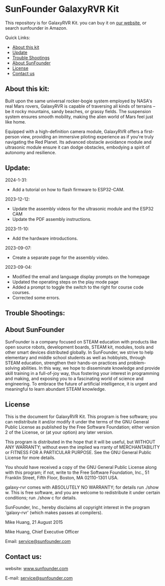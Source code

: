 # SunFounder GalaxyRVR Kit
This repository is for GalaxyRVR Kit. you can buy it on [our website](https://www.sunfounder.com/), or search sunfounder in Amazon.

Quick Links:

 * [About this kit](#about_this_kit)
 * [Update](#update)
 * [Trouble Shootings](#trouble)
 * [About SunFounder](#about_sunfounder)
 * [License](#license)
 * [Contact us](#contact_us)

<a id="about_this_kit"></a>
## About this kit:

Built upon the same universal rocker-bogie system employed by NASA's real Mars rovers, GalaxyRVR is capable of traversing all kinds of terrains – be it rocky mountains, sandy beaches, or grassy fields. The suspension system ensures smooth mobility, making the alien world of Mars feel just like home.

Equipped with a high-definition camera module, GalaxyRVR offers a first-person view, providing an immersive piloting experience as if 
you're truly navigating the Red Planet. Its advanced obstacle avoidance module and ultrasonic module ensure it can dodge obstacles, embodying a spirit of autonomy and resilience.


<a id="update"></a>
## Update:
2024-1-31:
- Add a tutorial on how to flash firmware to ESP32-CAM.

2023-12-12:
- Update the assembly videos for the ultrasonic module and the ESP32 CAM
- Update the PDF assembly instructions.

2023-11-10:
- Add the hardware introductions.

2023-09-07:
- Create a separate page for the assembly video.

2023-09-04:
- Modified the email and language display prompts on the homepage
- Updated the operating steps on the play mode page
- Added a prompt to toggle the switch to the right for course code courses.
- Corrected some errors.

<a id="trouble"></a>
## Trouble Shootings:

<a id="about_sunfounder"></a>
## About SunFounder
SunFounder is a company focused on STEAM education with products like open source robots, development boards, STEAM kit, modules, tools and other smart devices distributed globally. In SunFounder, we strive to help elementary and middle school students as well as hobbyists, through STEAM education, strengthen their hands-on practices and problem-solving abilities. In this way, we hope to disseminate knowledge and provide skill training in a full-of-joy way, thus fostering your interest in programming and making, and exposing you to a fascinating world of science and engineering. To embrace the future of artificial intelligence, it is urgent and meaningful to learn abundant STEAM knowledge.

<a id="license"></a>
## License
This is the document for GalaxyRVR Kit.
This program is free software; you can redistribute it and/or modify it under the terms of the GNU General Public License as published by the Free Software Foundation; either version 2 of the License, or (at your option) any later version.

This program is distributed in the hope that it will be useful, but WITHOUT ANY WARRANTY; without even the implied wa rranty of MERCHANTABILITY or FITNESS FOR A PARTICULAR PURPOSE. See the GNU General Public License for more details.

You should have received a copy of the GNU General Public License along with this program; if not, write to the Free Software Foundation, Inc., 51 Franklin Street, Fifth Floor, Boston, MA 02110-1301 USA.

galaxy-rvr comes with ABSOLUTELY NO WARRANTY; for details run ./show w. This is free software, and you are welcome to redistribute it under certain conditions; run ./show c for details.

SunFounder, Inc., hereby disclaims all copyright interest in the program 'galaxy-rvr' (which makes passes at compilers).

Mike Huang, 21 August 2015

Mike Huang, Chief Executive Officer

Email: service@sunfounder.com

<a id="contact_us"></a>
## Contact us:
website:
    www.sunfounder.com

E-mail:
    service@sunfounder.com
